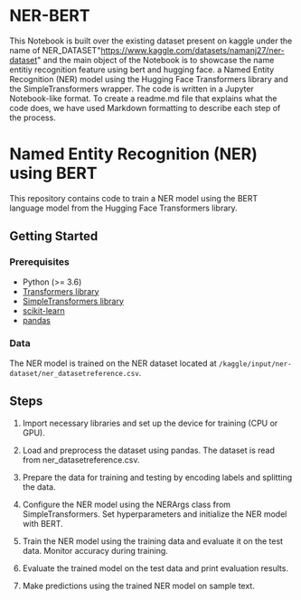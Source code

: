# NER-BERT
This Notebook is built over the existing dataset present on kaggle under the name of NER_DATASET"https://www.kaggle.com/datasets/namanj27/ner-dataset" and the main object of the Notebook is to showcase the name entitiy recognition feature using bert and hugging face.
 a Named Entity Recognition (NER) model using the Hugging Face Transformers library and the SimpleTransformers wrapper. The code is written in a Jupyter Notebook-like format. To create a readme.md file that explains what the code does, we have used Markdown formatting to describe each step of the process.

 # Named Entity Recognition (NER) using BERT

This repository contains code to train a NER model using the BERT language model from the Hugging Face Transformers library.

## Getting Started

### Prerequisites

- Python (>= 3.6)
- [Transformers library](https://github.com/huggingface/transformers)
- [SimpleTransformers library](https://github.com/ThilinaRajapakse/simpletransformers)
- [scikit-learn](https://scikit-learn.org/stable/install.html)
- [pandas](https://pandas.pydata.org/pandas-docs/stable/getting_started/install.html)

### Data

The NER model is trained on the NER dataset located at `/kaggle/input/ner-dataset/ner_datasetreference.csv`.

## Steps

1. Import necessary libraries and set up the device for training (CPU or GPU).

2. Load and preprocess the dataset using pandas. The dataset is read from ner_datasetreference.csv.

3. Prepare the data for training and testing by encoding labels and splitting the data.

4. Configure the NER model using the NERArgs class from SimpleTransformers. Set hyperparameters and initialize the NER model with BERT.

5. Train the NER model using the training data and evaluate it on the test data. Monitor accuracy during training.

6. Evaluate the trained model on the test data and print evaluation results.

7. Make predictions using the trained NER model on sample text.

